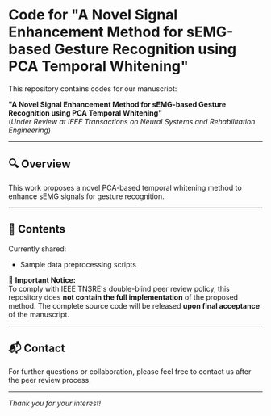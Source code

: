 # Code for "A Novel Signal Enhancement Method for sEMG-based Gesture Recognition using PCA Temporal Whitening"

This repository contains codes for our manuscript:

**"A Novel Signal Enhancement Method for sEMG-based Gesture Recognition using PCA Temporal Whitening"**  
(*Under Review at IEEE Transactions on Neural Systems and Rehabilitation Engineering*)

---

## 🔍 Overview

This work proposes a novel PCA-based temporal whitening method to enhance sEMG signals for gesture recognition. 

---

## 📂 Contents

Currently shared:

- Sample data preprocessing scripts  

🚧 **Important Notice:**  
To comply with IEEE TNSRE's double-blind peer review policy, this repository does **not contain the full implementation** of the proposed method. The complete source code will be released **upon final acceptance** of the manuscript.

---

## 📬 Contact

For further questions or collaboration, please feel free to contact us after the peer review process.

---

*Thank you for your interest!*
